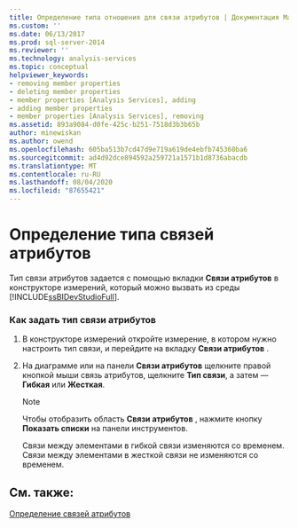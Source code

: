 ```yaml
---
title: Определение типа отношения для связи атрибутов | Документация Майкрософт
ms.custom: ''
ms.date: 06/13/2017
ms.prod: sql-server-2014
ms.reviewer: ''
ms.technology: analysis-services
ms.topic: conceptual
helpviewer_keywords:
- removing member properties
- deleting member properties
- member properties [Analysis Services], adding
- adding member properties
- member properties [Analysis Services], removing
ms.assetid: 893a9084-d0fe-425c-b251-7518d3b3b65b
author: minewiskan
ms.author: owend
ms.openlocfilehash: 605ba513b7cd47d9e719a619de4ebfb745360ba6
ms.sourcegitcommit: ad4d92dce894592a259721a1571b1d8736abacdb
ms.translationtype: MT
ms.contentlocale: ru-RU
ms.lasthandoff: 08/04/2020
ms.locfileid: "87655421"
---
```

# <a name="define-the-relationship-type-of-an-attribute-relationship"></a>Определение типа связей атрибутов
  Тип связи атрибутов задается с помощью вкладки **Связи атрибутов** в конструкторе измерений, который можно вызвать из среды [!INCLUDE[ssBIDevStudioFull](../../includes/ssbidevstudiofull-md.md)].  
  
### <a name="to-set-the-relationship-type-of-an-attribute-relationship"></a>Как задать тип связи атрибутов  
  
1.  В конструкторе измерений откройте измерение, в котором нужно настроить тип связи, и перейдите на вкладку **Связи атрибутов** .  
  
2.  На диаграмме или на панели **Связи атрибутов** щелкните правой кнопкой мыши связь атрибутов, щелкните **Тип связи**, а затем — **Гибкая** или **Жесткая**.  
  
    > [!NOTE]  
    >  Чтобы отобразить область **Связи атрибутов** , нажмите кнопку **Показать списки** на панели инструментов.  
  
     Связи между элементами в гибкой связи изменяются со временем. Связи между элементами в жесткой связи не изменяются со временем.  
  
## <a name="see-also"></a>См. также:  
 [Определение связей атрибутов](attribute-relationships-define.md)  
  
  
